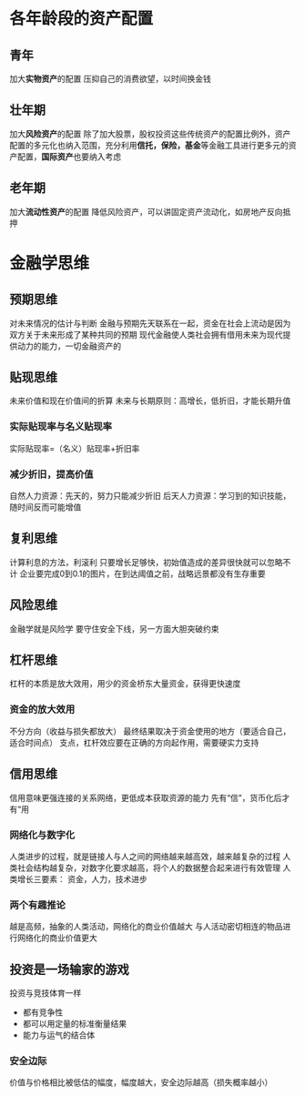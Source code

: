 # 各年龄段的资产配置
## 青年
加大**实物资产**的配置
压抑自己的消费欲望，以时间换金钱
## 壮年期
加大**风险资产**的配置
除了加大股票，股权投资这些传统资产的配置比例外，资产配置的多元化也纳入范围，充分利用**信托，保险，基金**等金融工具进行更多元的资产配置，**国际资产**也要纳入考虑
## 老年期
加大**流动性资产**的配置
降低风险资产，可以讲固定资产流动化，如房地产反向抵押

# 金融学思维
## 预期思维
对未来情况的估计与判断
金融与预期先天联系在一起，资金在社会上流动是因为双方关于未来形成了某种共同的预期
现代金融使人类社会拥有借用未来为现代提供动力的能力，一切金融资产的
## 贴现思维
未来价值和现在价值间的折算
未来与长期原则：高增长，低折旧，才能长期升值
### 实际贴现率与名义贴现率
实际贴现率=（名义）贴现率+折旧率
### 减少折旧，提高价值
自然人力资源：先天的，努力只能减少折旧
后天人力资源：学习到的知识技能，随时间反而可能增值
## 复利思维
计算利息的方法，利滚利
只要增长足够快，初始值造成的差异很快就可以忽略不计
企业要完成0到0.1的图片，在到达阈值之前，战略远景都没有生存重要
## 风险思维
金融学就是风险学
要守住安全下线，另一方面大胆突破约束
## 杠杆思维
杠杆的本质是放大效用，用少的资金桥东大量资金，获得更快速度
### 资金的放大效用
不分方向（收益与损失都放大）
最终结果取决于资金使用的地方（要适合自己，适合时间点）
支点，杠杆效应要在正确的方向起作用，需要硬实力支持
## 信用思维
信用意味更强连接的关系网络，更低成本获取资源的能力
先有“信”，货币化后才有“用
### 网络化与数字化
人类进步的过程，就是链接人与人之间的网络越来越高效，越来越复杂的过程
人类社会结构越复杂，对数字化要求越高，将个人的数据整合起来进行有效管理
人类增长三要素：
资金，人力，技术进步

### 两个有趣推论
越是高频，抽象的人类活动，网络化的商业价值越大
与人活动密切相连的物品进行网络化的商业价值更大

## 投资是一场输家的游戏

投资与竞技体育一样

* 都有竞争性
* 都可以用定量的标准衡量结果
* 能力与运气的结合体

### 安全边际

价值与价格相比被低估的幅度，幅度越大，安全边际越高（损失概率越小）
